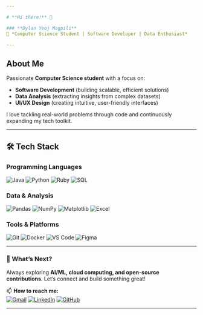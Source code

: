 ```yaml
---

# **Hi there!** 👋  

### **Dylan Yeoj Magpili**  
📍 *Computer Science Student | Software Developer | Data Enthusiast*  

---
```


## **About Me**  
Passionate **Computer Science student** with a focus on:  
- **Software Development** (building scalable, efficient solutions)  
- **Data Analysis** (extracting insights from complex datasets)  
- **UI/UX Design** (creating intuitive, user-friendly interfaces)  

I love tackling real-world problems through code and continuously expanding my tech toolkit.  

---

## **🛠️ Tech Stack**  

### **Programming Languages**  
![Java](https://img.shields.io/badge/Java-ED8B00?style=for-the-badge&logo=openjdk&logoColor=white)
![Python](https://img.shields.io/badge/Python-3776AB?style=for-the-badge&logo=python&logoColor=white)
![Ruby](https://img.shields.io/badge/Ruby-CC342D?style=for-the-badge&logo=ruby&logoColor=white)
![SQL](https://img.shields.io/badge/SQL-4479A1?style=for-the-badge&logo=postgresql&logoColor=white)  

### **Data & Analysis**  
![Pandas](https://img.shields.io/badge/Pandas-150458?style=for-the-badge&logo=pandas&logoColor=white)
![NumPy](https://img.shields.io/badge/NumPy-013243?style=for-the-badge&logo=numpy&logoColor=white)
![Matplotlib](https://img.shields.io/badge/Matplotlib-11557C?style=for-the-badge&logo=matplotlib&logoColor=white)
![Excel](https://img.shields.io/badge/Excel-217346?style=for-the-badge&logo=microsoftexcel&logoColor=white)  

### **Tools & Platforms**  
![Git](https://img.shields.io/badge/Git-F05032?style=for-the-badge&logo=git&logoColor=white)
![Docker](https://img.shields.io/badge/Docker-2496ED?style=for-the-badge&logo=docker&logoColor=white)
![VS Code](https://img.shields.io/badge/VS_Code-007ACC?style=for-the-badge&logo=visualstudiocode&logoColor=white)
![Figma](https://img.shields.io/badge/Figma-F24E1E?style=for-the-badge&logo=figma&logoColor=white)  

---

### **🚀 What’s Next?**  
Always exploring **AI/ML, cloud computing, and open-source contributions**. Let’s connect and build something great!  

📫 **How to reach me:**  
[![Gmail](https://img.shields.io/badge/Gmail-D14836?style=for-the-badge&logo=gmail&logoColor=white)](mailto:yeojmagpili@gmail.com)
[![LinkedIn](https://img.shields.io/badge/LinkedIn-0A66C2?style=for-the-badge&logo=linkedin&logoColor=white)](https://www.linkedin.com/in/magpiliyeoj)
[![GitHub](https://img.shields.io/badge/GitHub-181717?style=for-the-badge&logo=github&logoColor=white)](https://github.com/yojiLabs)

---
